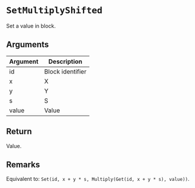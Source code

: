 # `SetMultiplyShifted`

Set a value in block.

## Arguments

| Argument | Description      |
| -------- | ---------------- |
| id       | Block identifier |
| x        | X                |
| y        | Y                |
| s        | S                |
| value    | Value            |

## Return

Value.

## Remarks

Equivalent to: `Set(id, x + y * s, Multiply(Get(id, x + y * s), value))`.
